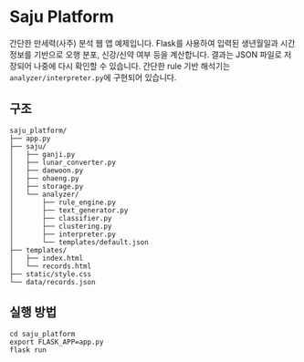 # Saju Platform

간단한 만세력(사주) 분석 웹 앱 예제입니다. Flask를 사용하여 입력된 생년월일과 시간 정보를
기반으로 오행 분포, 신강/신약 여부 등을 계산합니다. 결과는 JSON 파일로 저장되어
나중에 다시 확인할 수 있습니다.
간단한 rule 기반 해석기는 `analyzer/interpreter.py`에 구현되어 있습니다.

## 구조

```
saju_platform/
├── app.py
├── saju/
│   ├── ganji.py
│   ├── lunar_converter.py
│   ├── daewoon.py
│   ├── ohaeng.py
│   ├── storage.py
│   └── analyzer/
│       ├── rule_engine.py
│       ├── text_generator.py
│       ├── classifier.py
│       ├── clustering.py
│       ├── interpreter.py
│       └── templates/default.json
├── templates/
│   ├── index.html
│   └── records.html
├── static/style.css
└── data/records.json
```

## 실행 방법

```
cd saju_platform
export FLASK_APP=app.py
flask run
```
